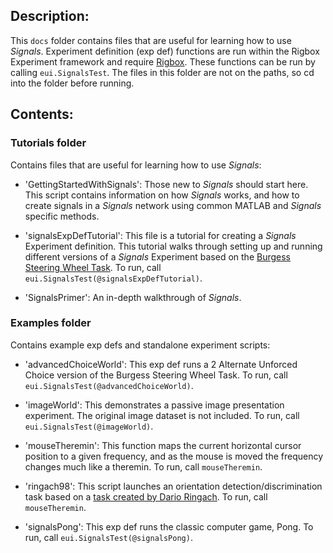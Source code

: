 ## Description:

This `docs` folder contains files that are useful for learning how to use *Signals*.  Experiment definition (exp def) functions are run within the Rigbox Experiment framework and require [Rigbox](https://github.com/cortex-lab/Rigbox).  These functions can be run by calling `eui.SignalsTest`.  The files in this folder are not on the paths, so cd into the folder before running.


## Contents:

### Tutorials folder

Contains files that are useful for learning how to use *Signals*:

- 'GettingStartedWithSignals': Those new to *Signals* should start here. This script contains information on how *Signals* works, and how to create signals in a *Signals* network using common MATLAB and *Signals* specific methods.

- 'signalsExpDefTutorial': This file is a tutorial for creating a *Signals* Experiment definition.  This tutorial walks through setting up and running different versions of a *Signals* Experiment based on the [Burgess Steering Wheel Task](https://www.biorxiv.org/content/biorxiv/early/2017/07/25/051912.full.pdf). To run, call `eui.SignalsTest(@signalsExpDefTutorial)`.

- 'SignalsPrimer': An in-depth walkthrough of *Signals*.

### Examples folder

Contains example exp defs and standalone experiment scripts:

- 'advancedChoiceWorld': This exp def runs a 2 Alternate Unforced Choice version of the Burgess Steering Wheel Task.  To run, call `eui.SignalsTest(@advancedChoiceWorld)`.

- 'imageWorld': This demonstrates a passive image presentation experiment.  The original image dataset is not included.  To run, call `eui.SignalsTest(@imageWorld)`.

- 'mouseTheremin': This function maps the current horizontal cursor position to a given
frequency, and as the mouse is moved the frequency changes much like a
theremin. To run, call `mouseTheremin`.

- 'ringach98': This script launches an orientation detection/discrimination task based on a [task created by Dario Ringach](https://www.sciencedirect.com/science/article/pii/S0042698997003222?via%3Dihub).  To run, call `mouseTheremin`.

- 'signalsPong': This exp def runs the classic computer game, Pong.  To run, call `eui.SignalsTest(@signalsPong)`.